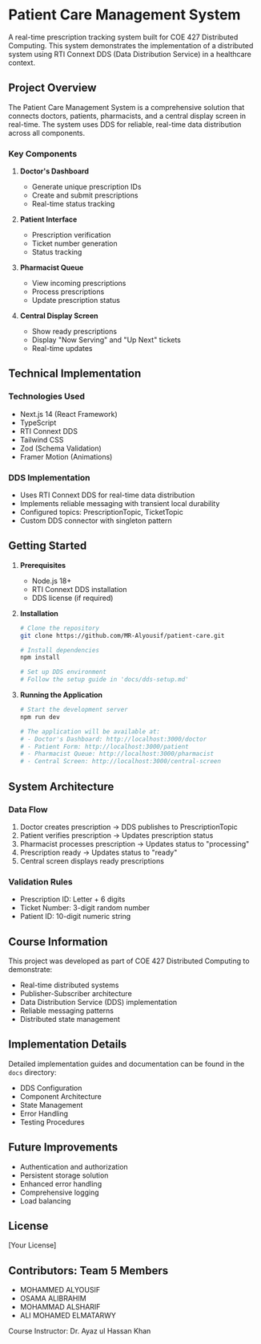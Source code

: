 # Patient Care Management System

A real-time prescription tracking system built for COE 427 Distributed Computing. This system demonstrates the implementation of a distributed system using RTI Connext DDS (Data Distribution Service) in a healthcare context.

## Project Overview

The Patient Care Management System is a comprehensive solution that connects doctors, patients, pharmacists, and a central display screen in real-time. The system uses DDS for reliable, real-time data distribution across all components.

### Key Components

1. **Doctor's Dashboard**
   - Generate unique prescription IDs
   - Create and submit prescriptions
   - Real-time status tracking

2. **Patient Interface**
   - Prescription verification
   - Ticket number generation
   - Status tracking

3. **Pharmacist Queue**
   - View incoming prescriptions
   - Process prescriptions
   - Update prescription status

4. **Central Display Screen**
   - Show ready prescriptions
   - Display "Now Serving" and "Up Next" tickets
   - Real-time updates

## Technical Implementation

### Technologies Used

- Next.js 14 (React Framework)
- TypeScript
- RTI Connext DDS
- Tailwind CSS
- Zod (Schema Validation)
- Framer Motion (Animations)

### DDS Implementation

- Uses RTI Connext DDS for real-time data distribution
- Implements reliable messaging with transient local durability
- Configured topics: PrescriptionTopic, TicketTopic
- Custom DDS connector with singleton pattern

## Getting Started

1. **Prerequisites**
   - Node.js 18+
   - RTI Connext DDS installation
   - DDS license (if required)

2. **Installation**

   ```bash
   # Clone the repository
   git clone https://github.com/MR-Alyousif/patient-care.git

   # Install dependencies
   npm install

   # Set up DDS environment
   # Follow the setup guide in 'docs/dds-setup.md'
   ```

3. **Running the Application**

   ```bash
   # Start the development server
   npm run dev

   # The application will be available at:
   # - Doctor's Dashboard: http://localhost:3000/doctor
   # - Patient Form: http://localhost:3000/patient
   # - Pharmacist Queue: http://localhost:3000/pharmacist
   # - Central Screen: http://localhost:3000/central-screen
   ```

## System Architecture

### Data Flow

1. Doctor creates prescription → DDS publishes to PrescriptionTopic
2. Patient verifies prescription → Updates prescription status
3. Pharmacist processes prescription → Updates status to "processing"
4. Prescription ready → Updates status to "ready"
5. Central screen displays ready prescriptions

### Validation Rules

- Prescription ID: Letter + 6 digits
- Ticket Number: 3-digit random number
- Patient ID: 10-digit numeric string

## Course Information

This project was developed as part of COE 427 Distributed Computing to demonstrate:

- Real-time distributed systems
- Publisher-Subscriber architecture
- Data Distribution Service (DDS) implementation
- Reliable messaging patterns
- Distributed state management

## Implementation Details

Detailed implementation guides and documentation can be found in the `docs` directory:

- DDS Configuration
- Component Architecture
- State Management
- Error Handling
- Testing Procedures

## Future Improvements

- Authentication and authorization
- Persistent storage solution
- Enhanced error handling
- Comprehensive logging
- Load balancing

## License

[Your License]

## Contributors: Team 5 Members

- MOHAMMED ALYOUSIF
- OSAMA ALIBRAHIM
- MOHAMMAD ALSHARIF
- ALI MOHAMED ELMATARWY

Course Instructor: Dr. Ayaz ul Hassan Khan

